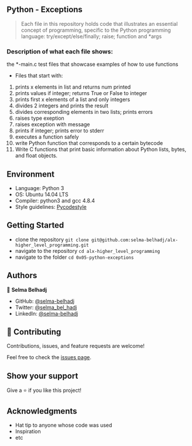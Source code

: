 
## Python - Exceptions
> Each file in this repository holds code that illustrates an essential concept of programming,
> specific to the Python programming language: try/except/else/finally; raise; function and *args

### Description of what each file shows:
the *-main.c test files that showcase examples of how to use functions
* Files that start with:
1. prints x elements in list and returns num printed
2. prints values if integer; returns True or False to integer
3. prints first x elements of a list and only integers
4. divides 2 integers and prints the result
5. divides corresponding elements in two lists; prints errors
6. raises type exeption
7. raises exception with message
8. prints if integer; prints error to stderr
9. executes a function safely
10. write Python function that corresponds to a certain bytecode
11. Write C functions that print basic information about Python lists, bytes, and float objects.

## Environment
* Language: Python 3
* OS: Ubuntu 14.04 LTS
* Compiler: python3 and gcc 4.8.4
* Style guidelines: [Pycodestyle](https://pypi.org/project/pycodestyle/) 

## Getting Started
- clone the repository
`git clone git@github.com:selma-belhadj/alx-higher_level_programming.git`
- navigate to the repository
`cd alx-higher_level_programming`
- navigate to the folder
`cd 0x05-python-exceptions`

## Authors
👤 **Selma Belhadj**

- GitHub: [@selma-belhadj](https://github.com/selma-belhadj)
- Twitter: [@selma_bel_hadj](https://twitter.com/selma_bel_hadj)
- LinkedIn: [@selma-belhadj](https://www.linkedin.com/in/selma-belhadj/)

## 🤝 Contributing

Contributions, issues, and feature requests are welcome!

Feel free to check the [issues page](https://github.com/selma-belhadj/alx-higher_level_programming/issues).

## Show your support

Give a ⭐️ if you like this project!

## Acknowledgments
- Hat tip to anyone whose code was used
- Inspiration
- etc